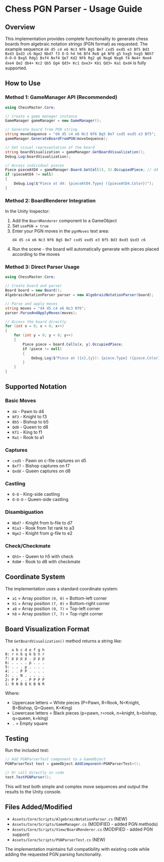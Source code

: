 # Chess PGN Parser - Usage Guide

## Overview

This implementation provides complete functionality to generate chess boards from algebraic notation strings (PGN format) as requested. The example sequence `d4 d5 c4 e6 Nc3 Nf6 Bg5 Be7 cxd5 exd5 e3 Bf5 Bd3 Bxd3 Qxd3 c6 Nge2 Nbd7 f3 O-O h4 h6 Bf4 Re8 g4 Nf8 g5 hxg5 hxg5 N6h7 O-O-O Bxg5 Rdg1 Bxf4 Nxf4 Qe7 Kd2 Nf6 Rg2 g6 Nxg6 Nxg6 f4 Ne4+ Nxe4 dxe4 Qe2 Qb4+ Kc2 Qb5 Qg4 Qd3+ Kc1 Qxe3+ Kb1 Qd3+ Ka1 Qxd4` is fully supported.

## How to Use

### Method 1: GameManager API (Recommended)

```csharp
using ChessMaster.Core;

// Create a game manager instance
GameManager gameManager = new GameManager();

// Generate board from PGN string
string moveSequence = "d4 d5 c4 e6 Nc3 Nf6 Bg5 Be7 cxd5 exd5 e3 Bf5";
gameManager.GenerateBoardFromPGN(moveSequence);

// Get visual representation of the board
string boardVisualization = gameManager.GetBoardVisualization();
Debug.Log(boardVisualization);

// Access individual pieces
Piece pieceAtD4 = gameManager.Board.GetCell(3, 3).OccupiedPiece; // d4 = (3,3)
if (pieceAtD4 != null)
{
    Debug.Log($"Piece at d4: {pieceAtD4.Type} ({pieceAtD4.Color})");
}
```

### Method 2: BoardRenderer Integration

In the Unity Inspector:

1. Add the `BoardRenderer` component to a GameObject
2. Set `usePGN = true` 
3. Enter your PGN moves in the `pgnMoves` text area:
   ```
   d4 d5 c4 e6 Nc3 Nf6 Bg5 Be7 cxd5 exd5 e3 Bf5 Bd3 Bxd3 Qxd3 c6
   ```
4. Run the scene - the board will automatically generate with pieces placed according to the moves

### Method 3: Direct Parser Usage

```csharp
using ChessMaster.Core;

// Create board and parser
Board board = new Board();
AlgebraicNotationParser parser = new AlgebraicNotationParser(board);

// Parse and apply moves
string moves = "d4 d5 c4 e6 Nc3 Nf6";
parser.ParseAndApplyMoves(moves);

// Access the board directly
for (int x = 0; x < 8; x++)
{
    for (int y = 0; y < 8; y++)
    {
        Piece piece = board.Cells[x, y].OccupiedPiece;
        if (piece != null)
        {
            Debug.Log($"Piece at ({x},{y}): {piece.Type} ({piece.Color})");
        }
    }
}
```

## Supported Notation

### Basic Moves
- `d4` - Pawn to d4
- `Nf3` - Knight to f3  
- `Bb5` - Bishop to b5
- `Qd8` - Queen to d8
- `Kf1` - King to f1
- `Ra1` - Rook to a1

### Captures
- `cxd5` - Pawn on c-file captures on d5
- `Bxf7` - Bishop captures on f7
- `Qxd8` - Queen captures on d8

### Castling
- `O-O` - King-side castling
- `O-O-O` - Queen-side castling

### Disambiguation
- `Nbd7` - Knight from b-file to d7
- `R1a3` - Rook from 1st rank to a3
- `Nge2` - Knight from g-file to e2

### Check/Checkmate
- `Qh5+` - Queen to h5 with check
- `Rd8#` - Rook to d8 with checkmate

## Coordinate System

The implementation uses a standard coordinate system:
- `a1` = Array position `(0, 0)` = Bottom-left corner
- `h1` = Array position `(7, 0)` = Bottom-right corner  
- `a8` = Array position `(0, 7)` = Top-left corner
- `h8` = Array position `(7, 7)` = Top-right corner

## Board Visualization Format

The `GetBoardVisualization()` method returns a string like:

```
   a b c d e f g h
8: r n b q k b n r
7: p p p p . p p p
6: . . . . p . . .
5: . . . p . . . .
4: . . P P . . . .
3: . . N . . . . .
2: P P . . P P P P
1: R N B Q K B N R
```

Where:
- Uppercase letters = White pieces (P=Pawn, R=Rook, N=Knight, B=Bishop, Q=Queen, K=King)
- Lowercase letters = Black pieces (p=pawn, r=rook, n=knight, b=bishop, q=queen, k=king)  
- `.` = Empty square

## Testing

Run the included test:

```csharp
// Add PGNParserTest component to a GameObject
PGNParserTest test = gameObject.AddComponent<PGNParserTest>();

// Or call directly in code
test.TestPGNParser();
```

This will test both simple and complex move sequences and output the results to the Unity console.

## Files Added/Modified

- `Assets/Core/Scripts/AlgebraicNotationParser.cs` (NEW)
- `Assets/Core/Scripts/GameManager.cs` (MODIFIED - added PGN methods)
- `Assets/Core/Scripts/View/BoardRenderer.cs` (MODIFIED - added PGN support)  
- `Assets/Core/Scripts/PGNParserTest.cs` (NEW)

The implementation maintains full compatibility with existing code while adding the requested PGN parsing functionality.